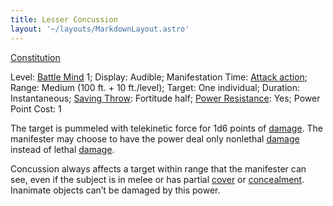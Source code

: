 ```yaml
---
title: Lesser Concussion
layout: '~/layouts/MarkdownLayout.astro'
---
```

[Constitution](/modern.d20.srd/basics/ability.scores)

Level: [Battle Mind](/modern.d20.srd/classes/advanced/battle.mind) 1; Display:
Audible; Manifestation Time: [Attack action](/modern.d20.srd/combat/attack.actions); Range: Medium (100 ft. + 10
ft./level); Target: One individual; Duration: Instantaneous; [Saving Throw](/modern.d20.srd/basics/saving.throws): Fortitude half; [Power Resistance](/modern.d20.srd/special.abilities/power.resistance): Yes; Power
Point Cost: 1

The target is pummeled with telekinetic force for 1d6 points of
[damage](/modern.d20.srd/combat/damage). The manifester may choose to have the
power deal only nonlethal [damage](/modern.d20.srd/combat/damage) instead of
lethal [damage](/modern.d20.srd/combat/damage).

Concussion always affects a target within range that the manifester can see,
even if the subject is in melee or has partial
[cover](/modern.d20.srd/combat/cover) or
[concealment](/modern.d20.srd/combat/concealment). Inanimate objects can’t be
damaged by this power.

